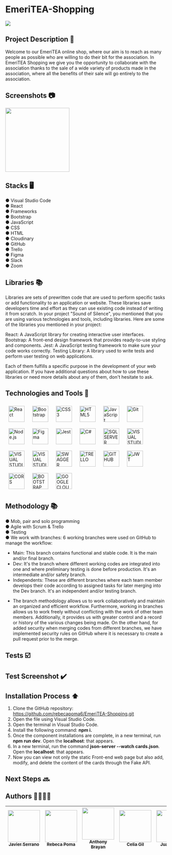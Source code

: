# EmeriTEA-Shopping                                              
![](https://res.cloudinary.com/dgsqxkvfz/image/upload/v1699348285/toseozbbon8ni9jq03ys.png)

## Project Description 🚀
Welcome to our EmeriTEA online shop, where our aim is to reach as many people as possible who are willing to do their bit for the association. 
In EmeriTEA Shopping we give you the opportunity to collaborate with the association thanks to the sale of a wide variety of products made in the association, where all the benefits of their sale will go entirely to the association. 

## Screenshots 📷
<img src="https://res.cloudinary.com/dgsqxkvfz/image/upload/v1699356664/image_1_d7zxbv.png" width="200" heigth="50">

## Stacks 🖥️
● Visual Studio Code <br>
● React <br>
● Frameworks <br>
● Bootstrap <br>
● JavaScript <br>
● CSS <br>
● HTML <br>
● Cloudinary <br>
● GitHub <br>
● Trello <br>
● Figma <br>
● Slack <br>
● Zoom

## Libraries 📚
Libraries are sets of prewritten code that are used to perform specific tasks or add functionality to an application or website. These libraries save developers time and effort as they can use existing code instead of writing it from scratch. In your project "Sound of Silence", you mentioned that you are using various technologies and tools, including libraries. Here are some of the libraries you mentioned in your project:

React: A JavaScript library for creating interactive user interfaces.
Bootstrap: A front-end design framework that provides ready-to-use styling and components.
Jest: A JavaScript testing framework to make sure your code works correctly.
Testing Library: A library used to write tests and perform user testing on web applications.

Each of them fulfills a specific purpose in the development of your web application. If you have additional questions about how to use these libraries or need more details about any of them, don't hesitate to ask.


## Technologies and Tools 🔨
<div>  
<a href="https://reactjs.org/" target="_blank"><img style="margin: 10px" src="https://profilinator.rishav.dev/skills-assets/react-original-wordmark.svg" alt="React" height="50" /></a>  
<a href="https://getbootstrap.com/docs/3.4/javascript/" target="_blank"><img style="margin: 10px" src="https://profilinator.rishav.dev/skills-assets/bootstrap-plain.svg" alt="Bootstrap" height="50" /></a>  
<a href="https://www.w3schools.com/css/" target="_blank"><img style="margin: 10px" src="https://profilinator.rishav.dev/skills-assets/css3-original-wordmark.svg" alt="CSS3" height="50" /></a>  
<a href="https://en.wikipedia.org/wiki/HTML5" target="_blank"><img style="margin: 10px" src="https://profilinator.rishav.dev/skills-assets/html5-original-wordmark.svg" alt="HTML5" height="50" /></a>  
<a href="https://www.javascript.com/" target="_blank"><img style="margin: 10px" src="https://profilinator.rishav.dev/skills-assets/javascript-original.svg" alt="JavaScript" height="50" /></a>  
<a href="https://github.com/" target="_blank"><img style="margin: 10px" src="https://profilinator.rishav.dev/skills-assets/git-scm-icon.svg" alt="Git" height="50" /></a>  
<a href="https://nodejs.org/" target="_blank"><img style="margin: 10px" src="https://profilinator.rishav.dev/skills-assets/nodejs-original-wordmark.svg" alt="Node.js" height="50" /></a>  
<a href="https://www.figma.com/" target="_blank"><img style="margin: 10px" src="https://profilinator.rishav.dev/skills-assets/figma-icon.svg" alt="Figma" height="50" /></a>  
<a href="https://www.jestjs.io/" target="_blank"><img style="margin: 10px" src="https://profilinator.rishav.dev/skills-assets/jest.svg" alt="Jest" height="50" /></a>
<a href="https://learn.microsoft.com/es-es/dotnet/csharp/tour-of-csharp/" target="_blank"><img style="margin: 10px" src="https://res.cloudinary.com/dgsqxkvfz/image/upload/v1699350399/C_zdol40.png" alt="C#" height="50" /></a>
<a href="https://www.microsoft.com/es-es/sql-server/sql-server-downloads" target="_blank"><img style="margin: 10px" src="https://res.cloudinary.com/dgsqxkvfz/image/upload/v1699353984/SQL_SERVER_vhzlzo.png" alt="SQL SERVER" height="50" /></a>
<a href="https://code.visualstudio.com/" target="_blank"><img style="margin: 10px" src="https://res.cloudinary.com/dgsqxkvfz/image/upload/v1699353985/VISUAL_AZULITO_jgfldr.png" alt="VISUAL STUDIO CODE" height="50" /></a>
<a href="https://visualstudio.microsoft.com/es/downloads/" target="_blank"><img style="margin: 10px" src="https://res.cloudinary.com/dgsqxkvfz/image/upload/v1699353984/VISUAL_MORADITO_egwm8n.png" alt="VISUAL STUDIO CODE 2020" height="50" /></a>
<a href="https://sweetalert2.github.io/" target="_blank"><img style="margin: 10px" src= "https://res.cloudinary.com/dgsqxkvfz/image/upload/v1699353984/SWEETALERT_jmo7vw.png" alt="VISUAL STUDIO CODE 2020" height="50" /></a>
<a href="https://swagger.io/" target="_blank"><img style="margin: 10px" src= "https://res.cloudinary.com/dgsqxkvfz/image/upload/v1699353984/SWAGGER_t3tmhl.png" alt="SWAGGER" height="50" /></a>
<a href="https://trello.com/home" target="_blank"><img style="margin: 10px" src= "https://res.cloudinary.com/dgsqxkvfz/image/upload/v1699353984/TRELLO_1_zyoau4.png" alt="TRELLO" height="50" /></a>
<a href="https://github.com/" target="_blank"><img style="margin: 10px" src= "https://res.cloudinary.com/dgsqxkvfz/image/upload/v1699354303/GITHUB_fkv5hy.png" alt="GITHUB" height="50" /></a>
<a href="https://jwt.io/" target="_blank"><img style="margin: 10px" src= "https://res.cloudinary.com/dgsqxkvfz/image/upload/v1699353959/JWT_fu0k4s.png" alt="JWT" height="50" /></a>
<a href="https://www.juannicolas.eu/cors-que-es-y-como-funciona/#:~:text=Cuando%20hablamos%20de%20CORS%20(Cross,est%C3%A1%20alojado%20en%20otro%20origen." target="_blank"><img style="margin: 10px" src= "https://res.cloudinary.com/dgsqxkvfz/image/upload/v1699353930/CORS_go1ava.png" alt="CORS" height="50" /></a>
<a href="https://getbootstrap.com/" target="_blank"><img style="margin: 10px" src= "https://res.cloudinary.com/dgsqxkvfz/image/upload/v1699353734/BOOTSTRAP_sxlttx.png" alt="BOOTSTRAP" height="50" /></a>
<a href="https://cloud.google.com/icons?hl=es" target="_blank"><img style="margin: 10px" src= "https://res.cloudinary.com/dgsqxkvfz/image/upload/v1699354282/GOOGLE_CLOUD_gxzcqu.jpg" alt="GOOGLE CLOUD" height="50" /></a>
</div>

## Methodology 📚

● Mob, pair and solo programming <br>
● Agile with Scrum & Trello <br>
● Testing <br>
● We work with branches: 6 working branches were used on GitHub to manage the workflow: <br>
- Main: This branch contains functional and stable code. It is the main and/or final branch. <br>
- Dev: It's the branch where different working codes are integrated into one and where preliminary testing is done before production. It's an intermediate and/or safety branch. <br>
- Independents: These are different branches where each team member develops their code according to assigned tasks for later merging into the Dev branch. It's an independent and/or testing branch. <br>
+ The branch methodology allows us to work collaboratively and maintain an organized and efficient workflow. Furthermore, working in branches allows us to work freely without conflicting with the work of other team members. Additionally, it provides us with greater control and a record or history of the various changes being made. On the other hand, for added security when merging codes from different branches, we have implemented security rules on GitHub where it is necessary to create a pull request prior to the merge.

## Tests ☑️



## Test Screenshot ✔️

## Installation Process ⬆️

1. Clone the GitHub repository: https://github.com/rebecapoma6/EmeriTEA-Shopping.git
2. Open the file using Visual Studio Code.
3. Open the terminal in Visual Studio Code.
4. Install the following command: **npm i.**
5. Once the component installations are complete, in a new terminal, run **npm run dev**. Open the **localhost**: that appears.
6. In a new terminal, run the command **json-server --watch cards.json**. Open the **localhost**: that appears.
7. Now you can view not only the static Front-end web page but also add, modify, and delete the content of the cards through the Fake API.


## Next Steps 🔜


## Authors 👨‍💻👩‍💻

| [<img src="https://avatars.githubusercontent.com/u/132766257?v=4" width=100><br><sub>Javier Serrano</sub>](https://github.com/JaviSeC) | [<img src="https://avatars.githubusercontent.com/u/132651136?v=4" width=100><br><sub>Rebeca Poma</sub>](https://github.com/rebecapoma6) | [<img src="https://avatars.githubusercontent.com/u/119860615?s=400&u=26aa08049bc181d41a8eca0c67183531140bee8a&v=4" width=100><br><sub>Anthony Brayan</sub>](https://github.com/AnthonyBrayan)| [<img src="https://avatars.githubusercontent.com/u/132609974?v=4" width=100><br><sub>Celia Gil</sub>](https://github.com/CeliaGilPrieto) | [<img src="https://avatars.githubusercontent.com/u/132656487?v=4" width=100><br><sub>Juan Lumbi</sub>](https://github.com/juanlumbi) | [<img src="https://avatars.githubusercontent.com/u/132567624?v=4" width=100><br><sub>Francisco Manuel</sub>](https://github.com/franciscomanuelnietogarcia) | [<img src="https://avatars.githubusercontent.com/u/132655532?v=4" width=100><br><sub>Raúl Muñoz</sub>](https://github.com/raulmunozrayo) 
| :---: | :---: | :---: | :---: | :---: | :---: | :---: |
